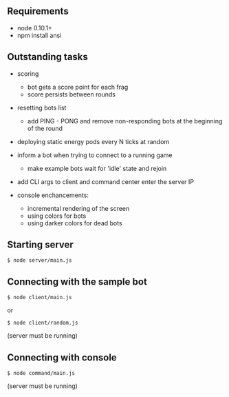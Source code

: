 Requirements
------------

- node 0.10.1+
- npm install ansi

Outstanding tasks
-----------------

- scoring
  - bot gets a score point for each frag
  - score persists between rounds

- resetting bots list
  - add PING - PONG and remove non-responding bots at
    the beginning of the round

- deploying static energy pods every N ticks at random

- inform a bot when trying to connect to a running game
  - make example bots wait for 'idle' state and rejoin

- add CLI args to client and command center enter the server IP

- console enchancements:
  - incremental rendering of the screen
  - using colors for bots
  - using darker colors for dead bots


Starting server
---------------

    $ node server/main.js


Connecting with the sample bot
------------------------------

    $ node client/main.js

or

    $ node client/random.js

(server must be running)


Connecting with console
-----------------------

    $ node command/main.js

(server must be running)
